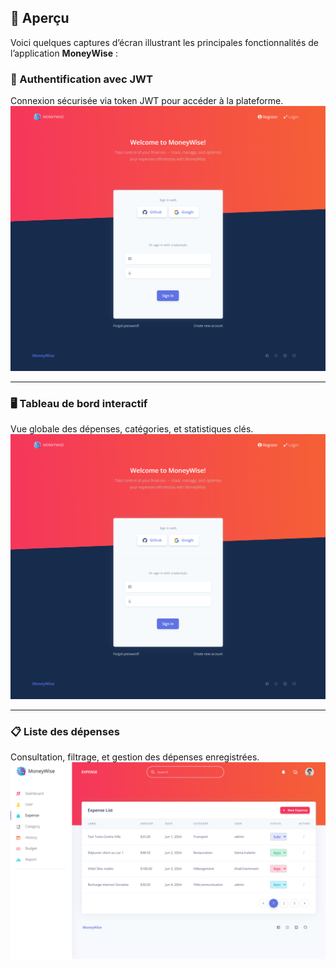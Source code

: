 ## 📸 Aperçu

Voici quelques captures d’écran illustrant les principales fonctionnalités de l’application **MoneyWise** :

### 🔐 Authentification avec JWT
Connexion sécurisée via token JWT pour accéder à la plateforme.
![Login](./screenshots/login.png)

---

### 🖥️ Tableau de bord interactif
Vue globale des dépenses, catégories, et statistiques clés.
![Dashboard](./screenshots/dashboard.png)

---

### 📋 Liste des dépenses
Consultation, filtrage, et gestion des dépenses enregistrées.
![Liste des dépenses](./screenshots/liste-depense.png)
